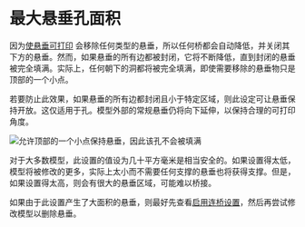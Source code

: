 最大悬垂孔面积
====
因为[使悬垂可打印](conical_overhang_enabled.md) 会移除任何类型的悬垂，所以任何桥都会自动降低，并关闭其下方的悬垂。然而，如果悬垂的所有边都被封闭，它将不断降低，直到封闭的悬垂被完全填满。实际上，任何朝下的洞都将被完全填满，即使需要移除的悬垂物只是顶部的一个小点。

若要防止此效果，如果悬垂的所有边都封闭且小于特定区域，则此设定可让悬垂保持开放。这仅适用于孔。模型外部的常规悬垂仍将向下延伸，以保持合理的可打印角度。

<!--screenshot {
"image_path": "conical_overhang_hole_size.png",
"models": [{"script": "plopper.scad"}],
"camera_position": [-86, 29, -85],
"settings": {
"conical_overhang_enabled": true,
"conical_overhang_hole_size": 20
},
"colours": 64
}-->
![允许顶部的一个小点保持悬垂，因此该孔不会被填满](../images/conical_overhang_hole_size.png)

对于大多数模型，此设置的值设为几十平方毫米是相当安全的。如果设置得太低，模型将被修改的更多，实际上太小而不需要任何支撑的悬垂也将获得支撑。但是，如果设置得太高，则会有很大的悬垂区域，可能难以桥接。

如果由于此设置产生了大面积的悬垂，则最好先查看[启用连桥设置](bridge_settings_enabled.md)，然后再尝试修改模型以删除悬垂。
